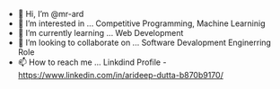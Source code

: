 - 👋 Hi, I’m @mr-ard
- 👀 I’m interested in ... Competitive Programming, Machine Learninig
- 🌱 I’m currently learning ... Web Development
- 💞️ I’m looking to collaborate on ... Software Devalopment Enginerring Role
- 📫 How to reach me ... Linkdind Profile - https://www.linkedin.com/in/arideep-dutta-b870b9170/

<!---
mr-ard/mr-ard is a ✨ special ✨ repository because its `README.md` (this file) appears on your GitHub profile.
You can click the Preview link to take a look at your changes.
--->
